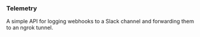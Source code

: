 ### Telemetry

A simple API for logging webhooks to a Slack channel and forwarding them to an
ngrok tunnel.
